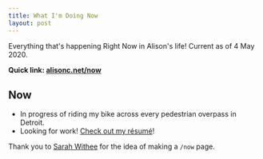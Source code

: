 ```yaml
---
title: What I'm Doing Now
layout: post
---
```


Everything that's happening Right Now in Alison's life! Current as of 4 May 2020.

**Quick link: [alisonc.net/now](https://alisonc.net/now)**

Now
---

- In progress of riding my bike across every pedestrian overpass in Detroit.
- Looking for work! [Check out my résumé](https://alisonc.net/resume)!

Thank you to [Sarah Withee](https://sarahwithee.com/now) for the idea of making a `/now` page.
